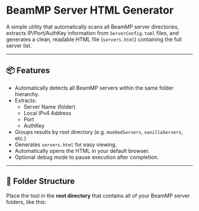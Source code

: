# BeamMP Server HTML Generator

A simple utility that automatically scans all BeamMP server directories, extracts IP/Port/AuthKey information from `ServerConfig.toml` files, and generates a clean, readable HTML file (`servers.html`) containing the full server list.

---

## 📦 Features

- Automatically detects all BeamMP servers within the same folder hierarchy.
- Extracts:
  - Server Name (folder)
  - Local IPv4 Address
  - Port
  - AuthKey
- Groups results by root directory (e.g. `moddedServers`, `vanillaServers`, etc.)
- Generates `servers.html` for easy viewing.
- Automatically opens the HTML in your default browser.
- Optional debug mode to pause execution after completion.

---

## 📁 Folder Structure

Place the tool in the **root directory** that contains all of your BeamMP server folders, like this:


